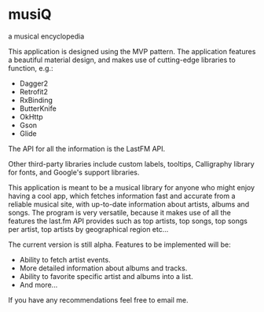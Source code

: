 # musiQ
a musical encyclopedia

This application is designed using the MVP pattern.
The application features a beautiful material design, and makes use of cutting-edge libraries to function, e.g.:
<ul>
    <li>Dagger2</li> 
    <li>Retrofit2</li> 
    <li>RxBinding</li> 
    <li>ButterKnife</li> 
    <li>OkHttp</li>
    <li>Gson</li> 
    <li>Glide</li>
</ul>
The API for all the information is the LastFM API.

Other third-party libraries include custom labels, tooltips, Calligraphy library for fonts,
and Google's support libraries.

This application is meant to be a musical library for anyone who might enjoy having a cool app, which fetches information
fast and accurate from a reliable musical site, with up-to-date information about artists, albums and songs.
The program is very versatile, because it makes use of all the features the last.fm API provides such as top artists, top songs,
top songs per artist, top artists by geographical region etc...

The current version is still alpha.
Features to be implemented will be:
<ul>
    <li>Ability to fetch artist events.</li>
    <li>More detailed information about albums and tracks.</li>
    <li>Ability to favorite specific artist and albums into a list.</li>
    <li>And more...</li>
</ul>

If you have any recommendations feel free to email me.
